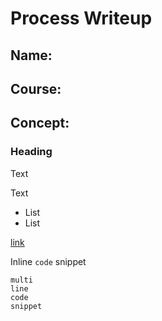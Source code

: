 # Process Writeup

## Name: 
## Course: 
## Concept: 

### Heading

Text

Text

* List
* List

[link](URL)

Inline `code` snippet

```language
multi
line
code
snippet
```

